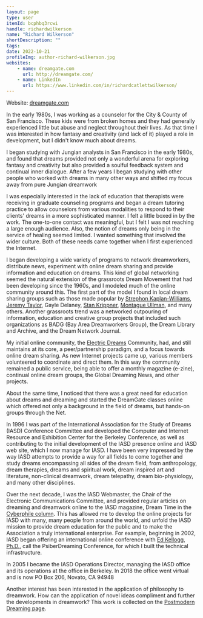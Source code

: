 ```yaml
---
layout: page
type: user
itemId: bcphbq3rcwi
handle: richardwilkerson
name: "Richard Wilkerson"
shortDescription: ""
tags:
date: 2022-10-21
profileImg: author-richard-wilkerson.jpg
websites:
    - name: dreamgate.com
      url: http://dreamgate.com/
    - name: LinkedIn
      url: https://www.linkedin.com/in/richardcatlettwilkerson/
---
```


Website: [dreamgate.com](http://dreamgate.com/)

In the early 1980s, I was working as a counselor for the City & County of San Francisco. These kids were from broken homes and they had generally experienced little but abuse and neglect throughout their lives. As that time I was interested in how fantasy and creativity (and lack of it) played a role in development, but I didn't know much about dreams.

I began studying with Jungian analysts in San Francisco in the early 1980s, and found that dreams provided not only a wonderful arena for exploring fantasy and creativity but also provided a soulful feedback system and continual inner dialogue. After a few years I began studying with other people who worked with dreams in many other ways and shifted my focus away from pure Jungian dreamwork

I was especially interested in the lack of education that therapists were receiving in graduate counseling programs and began a dream tutoring practice to allow counselors from various modalities to respond to their clients' dreams in a more sophisticated manner. I felt a little boxed in by the work. The one-to-one contact was meaningful, but I felt I was not reaching a large enough audience. Also, the notion of dreams only being in the service of healing seemed limited. I wanted something that involved the wider culture. Both of these needs came together when I first experienced the Internet.

I began developing a wide variety of programs to network dreamworkers, distribute news, experiment with online dream sharing and provide information and education on dreams. This kind of global networking seemed the natural extension of the grassroots Dream Movement that had been developing since the 1960s, and I modeled much of the online community around this. The first part of the model I found in local dream sharing groups such as those made popular by [Strephon Kaplan-Williams](../@strephon_kaplan_williams), [Jeremy Taylor](../@jeremytaylor), Gayle Delaney, [Stan Krippner](../@stanleykrippner), [Montague Ullman](../@montagueullman), and many others. Another grassroots trend was a networked outpouring of information, education and creative group projects that included such organizations as BADG (Bay Area Dreamworkers Group), the Dream Library and Archive, and the Dream Network Journal.

My initial online community, the [Electric Dreams](http://www.dreamgate.com/ed/) Community, had, and still maintains at its core, a peer/partnership paradigm, and a focus towards online dream sharing. As new Internet projects came up, various members volunteered to coordinate and direct them. In this way the community remained a public service, being able to offer a monthly magazine (e-zine), continual online dream groups, the Global Dreaming News, and other projects.

About the same time, I noticed that there was a great need for education about dreams and dreaming and started the DreamGate classes online which offered not only a background in the field of dreams, but hands-on groups through the Net.

In 1996 I was part of the International Association for the Study of Dreams (IASD) Conference Committee and developed the Computer and Internet Resource and Exhibition Center for the Berkeley Conference, as well as contributing to the initial development of the IASD presence online and IASD web site, which I now manage for IASD. I have been very impressed by the way IASD attempts to provide a way for all fields to come together and study dreams encompassing all sides of the dream field, from anthropology, dream therapies, dreams and spiritual work, dream inspired art and literature, non-clinical dreamwork, dream telepathy, dream bio-physiology, and many other disciplines.

Over the next decade, I was the IASD Webmaster, the Chair of the Electronic Communications Committee, and provided regular articles on dreaming and dreamwork online to the IASD magazine, Dream Time in the [Cyberphile column](http://www.dreamgate.com/dream/cyberphile/). This has allowed me to develop the online projects for IASD with many, many people from around the world, and unfold the IASD mission to provide dream education for the public and to make the Association a truly international enterprise. For example, beginning in 2002, IASD began offering an international online conference with [Ed Kellogg, Ph.D.](../@edkellogg), call the PsiberDreaming Conference, for which I built the technical infrastructure.

In 2005 I became the IASD Operations Director, managing the IASD office and its operations at the office in Berkeley. In 2018 the office went virtual and is now PO Box 206, Novato, CA 94948

Another interest has been interested in the application of philosophy to dreamwork. How can the application of novel ideas compliment and further the developments in dreamwork?
This work is collected on the [Postmodern Dreaming page](http://www.dreamgate.com/pomo/).
